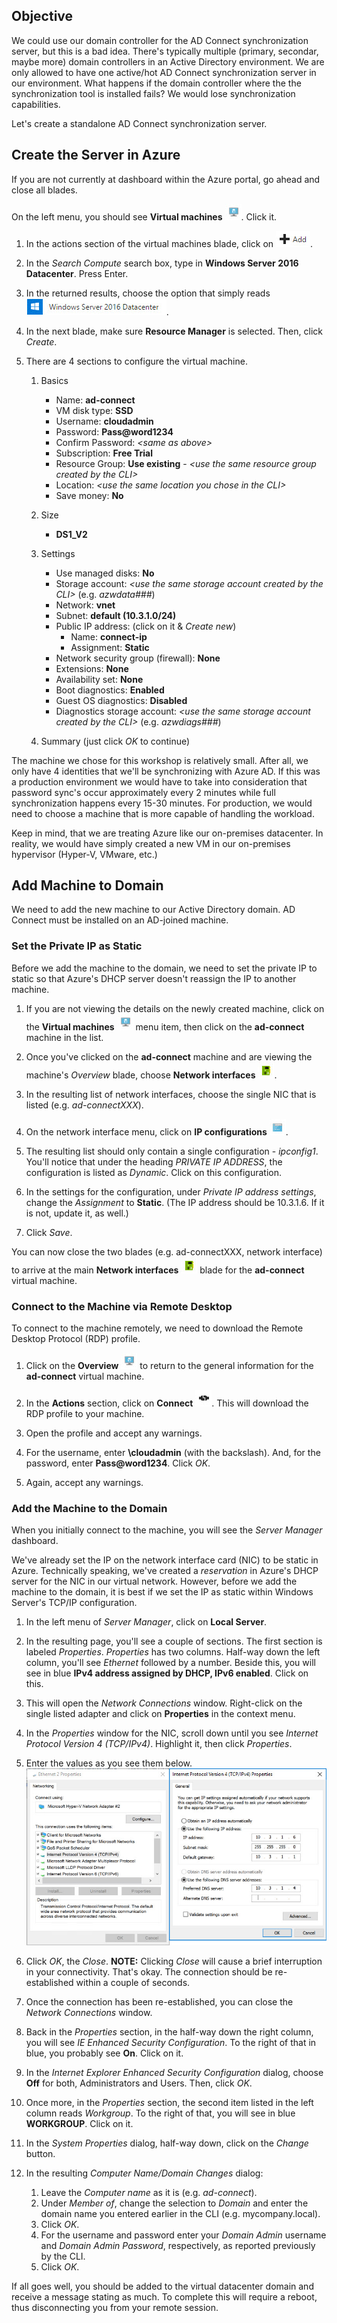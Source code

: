 ## Objective
We could use our domain controller for the AD Connect synchronization server, but this is a bad idea.  There's typically multiple (primary, secondar, maybe more) domain controllers in an Active Directory environment. We are only allowed to have one active/hot AD Connect synchronization server in our environment.  What happens if the domain controller where the the synchronization tool is installed fails?  We would lose synchronization capabilities.

Let's create a standalone AD Connect synchronization server.

## Create the Server in Azure
If you are not currently at dashboard within the Azure portal, go ahead and close all blades.

On the left menu, you should see **Virtual machines** <img src="../images/vm_icon.jpg" class="inline"/>. Click it.

  1. In the actions section of the virtual machines blade, click on <img src="../images/add.jpg" class="inline"/>.

  2. In the _Search Compute_ search box, type in **Windows Server 2016 Datacenter**. Press Enter.

  3. In the returned results, choose the option that simply reads <img src="../images/windows_server_2016_datacenter.jpg" class="inline"/>. 
  
  4. In the next blade, make sure **Resource Manager** is selected. Then, click _Create_.

  5. There are 4 sections to configure the virtual machine.

      1. Basics

          * Name: **ad-connect**
          * VM disk type: **SSD**
          * Username: **cloudadmin**
          * Password: **Pass@word1234**
          * Confirm Password: _&lt;same as above&gt;_
          * Subscription: **Free Trial**
          * Resource Group: **Use existing** - _&lt;use the same resource group created by the CLI&gt;_
          * Location:  _&lt;use the same location you chose in the CLI&gt;_
          * Save money: **No**

      2. Size

          * **DS1_V2**

      3. Settings

          * Use managed disks: **No**
          * Storage account: _&lt;use the same storage account created by the CLI&gt;_ (e.g. _azwdata###_)
          * Network: **vnet**
          * Subnet: **default (10.3.1.0/24)**
          * Public IP address: (click on it & _Create new_)
              * Name: **connect-ip**
              * Assignment: **Static**
          * Network security group (firewall): **None**
          * Extensions: **None**
          * Availability set: **None**
          * Boot diagnostics: **Enabled**
          * Guest OS diagnostics: **Disabled**
          * Diagnostics storage account: _&lt;use the same storage account created by the CLI&gt;_ (e.g. _azwdiags###_)

      4. Summary (just click _OK_ to continue)

The machine we chose for this workshop is relatively small.  After all, we only have 4 identities that we'll be synchronizing with Azure AD.  If this was a production environment we would have to take into consideration that password sync's occur approximately every 2 minutes while full synchronization happens every 15-30 minutes.  For production, we would need to choose a machine that is more capable of handling the workload.

Keep in mind, that we are treating Azure like our on-premises datacenter.  In reality, we would have simply created a new VM in our on-premises hypervisor (Hyper-V, VMware, etc.)

## Add Machine to Domain
We need to add the new machine to our Active Directory domain.  AD Connect must be installed on an AD-joined machine.  

### Set the Private IP as Static
Before we add the machine to the domain, we need to set the private IP to static so that Azure's DHCP server doesn't reassign the IP to another machine.

  1. If you are not viewing the details on the newly created machine, click on the **Virtual machines** <img src="../images/vm_icon.jpg" class="inline"/> menu item, then click on the **ad-connect** machine in the list.

  2. Once you've clicked on the **ad-connect** machine and are viewing the machine's _Overview_ blade, choose **Network interfaces** <img src="../images/network_interfaces_icon.jpg" class="inline"/>.

  3. In the resulting list of network interfaces, choose the single NIC that is listed (e.g. _ad-connectXXX_).

  4. On the network interface menu, click on **IP configurations** <img src="../images/window_icon.jpg" class="inline"/>.

  5. The resulting list should only contain a single configuration - _ipconfig1_. You'll notice that under the heading _PRIVATE IP ADDRESS_, the configuration is listed as _Dynamic_. Click on this configuration.

  6. In the settings for the configuration, under _Private IP address settings_, change the _Assignment_ to **Static**. (The IP address should be 10.3.1.6.  If it is not, update it, as well.)

  7. Click _Save_.

You can now close the two blades (e.g. ad-connectXXX, network interface) to arrive at the main **Network interfaces** <img src="../images/network_interfaces_icon.jpg" class="inline"/> blade for the **ad-connect** virtual machine.

### Connect to the Machine via Remote Desktop
To connect to the machine remotely, we need to download the Remote Desktop Protocol (RDP) profile.

  1. Click on the **Overview** <img src="../images/overview_icon.jpg" class="inline"/> to return to the general information for the **ad-connect** virtual machine.

  2. In the **Actions** section, click on **Connect** <img src="../images/connect_icon.jpg" class="inline"/>. This will download the RDP profile to your machine. 

  3. Open the profile and accept any warnings.

  4. For the username, enter **\cloudadmin** (with the backslash). And, for the password, enter **Pass@word1234**. Click _OK_.

  5. Again, accept any warnings.

### Add the Machine to the Domain
When you initially connect to the machine, you will see the _Server Manager_ dashboard.

We've already set the IP on the network interface card (NIC) to be static in Azure.  Technically speaking, we've created a _reservation_ in Azure's DHCP server for the NIC in our virtual network. However, before we add the machine to the domain, it is best if we set the IP as static within Windows Server's TCP/IP configuration.

  1. In the left menu of _Server Manager_, click on **Local Server**.

  2. In the resulting page, you'll see a couple of sections. The first section is labeled _Properties_.  _Properties_ has two columns.  Half-way down the left column, you'll see _Ethernet_ followed by a number.  Beside this, you will see in blue **IPv4 address assigned by DHCP, IPv6 enabled**. Click on this.

  3. This will open the _Network Connections_ window. Right-click on the single listed adapter and click on **Properties** in the context menu.

  4. In the _Properties_ window for the NIC, scroll down until you see _Internet Protocol Version 4 (TCP/IPv4)_. Highlight it, then click _Properties_.

  5. Enter the values as you see them below. <img src="../images/ad_connect_ip_configuration.jpg" class="block" />

  6. Click _OK_, the _Close_. **NOTE:** Clicking _Close_ will cause a brief interruption in your connectivity. That's okay.  The connection should be re-established within a couple of seconds.

  7. Once the connection has been re-established, you can close the _Network Connections_ window.

  8. Back in the _Properties_ section, in the half-way down the right column, you will see _IE Enhanced Security Configuration_. To the right of that in blue, you probably see **On**. Click on it.

  9. In the _Internet Explorer Enhanced Security Configuration_ dialog, choose **Off** for both, Administrators and Users. Then, click _OK_.
  
  10. Once more, in the _Properties_ section, the second item listed in the left column reads _Workgroup_. To the right of that, you will see in blue **WORKGROUP**. Click on it.

  11. In the _System Properties_ dialog, half-way down, click on the _Change_ button.

  12. In the resulting _Computer Name/Domain Changes_ dialog:

      1. Leave the _Computer name_ as it is (e.g. _ad-connect_).
      2. Under _Member of_, change the selection to _Domain_ and enter the domain name you entered earlier in the CLI (e.g. mycompany.local).
      3. Click _OK_.
      4. For the username and password enter your _Domain Admin_ username and _Domain Admin Password_, respectively, as reported previously by the CLI.
      5. Click _OK_.

If all goes well, you should be added to the virtual datacenter domain and receive a message stating as much. To complete this will require a reboot, thus disconnecting you from your remote session.